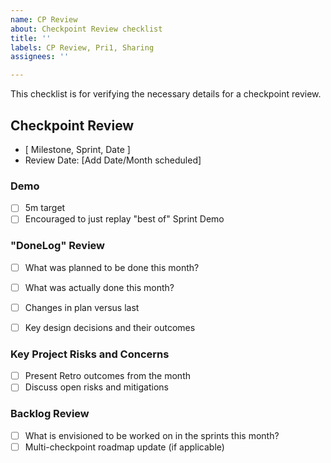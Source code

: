 ```yaml
---
name: CP Review
about: Checkpoint Review checklist
title: ''
labels: CP Review, Pri1, Sharing
assignees: ''

---
```


This checklist is for verifying the necessary details for a checkpoint review. 

## Checkpoint Review

- [ Milestone, Sprint, Date ]
- Review Date: [Add Date/Month scheduled]

### Demo

- [ ] 5m target
- [ ] Encouraged to just replay "best of" Sprint Demo

### "DoneLog" Review

- [ ] What was planned to be done this month?
- [ ] What was actually done this month?
- [ ] Changes in plan versus last
- [ ] Key design decisions and their outcomes


### Key Project Risks and Concerns

- [ ] Present Retro outcomes from the month
- [ ] Discuss open risks and mitigations

### Backlog Review

- [ ] What is envisioned to be worked on in the sprints this month?
- [ ] Multi-checkpoint roadmap update (if applicable)